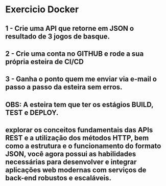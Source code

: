 # Exercicio Docker 

## 1 - Crie uma API que retorne em JSON o resultado de 3 jogos de basque.

## 2 - Crie uma conta no GITHUB e rode a sua própria esteira de CI/CD

## 3 - Ganha o ponto quem me enviar via e-mail o passo a passo da esteira sem erros.

## OBS: A esteira tem que ter os estágios BUILD, TEST e DEPLOY.

## explorar os conceitos fundamentais das APIs REST e a utilização dos métodos HTTP, bem como a estrutura e o funcionamento do formato JSON, você agora possui as habilidades necessárias para desenvolver e integrar aplicações web modernas com serviços de back-end robustos e escaláveis.
